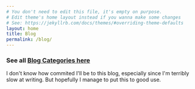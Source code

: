```yaml
---
# You don't need to edit this file, it's empty on purpose.
# Edit theme's home layout instead if you wanna make some changes
# See: https://jekyllrb.com/docs/themes/#overriding-theme-defaults
layout: home
title: Blog
permalink: /blog/
---
```


### See all [Blog Categories here](/blog/categories/)

I don't know how commited I'll be to this blog, especially since I'm terribly slow at writing. But hopefully I manage to put this to good use.